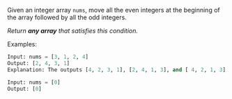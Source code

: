 Given an integer array `nums`, move all the even integers at the beginning of the array followed by all the odd integers.

_Return **any array** that satisfies this condition._

Examples:
```python
Input: nums = [3, 1, 2, 4]
Output: [2, 4, 3, 1]
Explanation: The outputs [4, 2, 3, 1], [2, 4, 1, 3], and [ 4, 2, 1, 3] would also be accepted.

Input: nums = [0]
Output: [0]
```